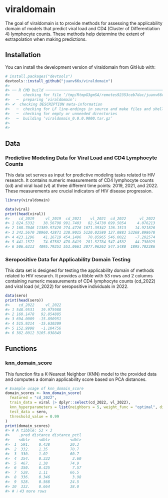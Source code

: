 
<!-- README.md is generated from README.Rmd. Please edit that file -->

# viraldomain

<!-- badges: start -->
<!-- badges: end -->

The goal of viraldomain is to provide methods for assessing the
applicability domain of models that predict viral load and CD4 (Cluster
of Differentiation 4) lymphocyte counts. These methods help determine
the extent of extrapolation when making predictions.

## Installation

You can install the development version of viraldomain from GitHub with:

``` r
# install.packages("devtools")
devtools::install_github("juanv66x/viraldomain")
#> 
#> ── R CMD build ─────────────────────────────────────────────────────────────────
#>      checking for file ‘/tmp/RtmpG3gmSA/remotes92353ceb7dac/juanv66x-viraldomain-54ae1c5/DESCRIPTION’ ...  ✔  checking for file ‘/tmp/RtmpG3gmSA/remotes92353ceb7dac/juanv66x-viraldomain-54ae1c5/DESCRIPTION’ (380ms)
#>   ─  preparing ‘viraldomain’:
#> ✔  checking DESCRIPTION meta-information
#>   ─  checking for LF line-endings in source and make files and shell scripts
#>   ─  checking for empty or unneeded directories
#>   ─  building ‘viraldomain_0.0.0.9000.tar.gz’
#>      
#> 
```

## Data

### Predictive Modeling Data for Viral Load and CD4 Lymphocyte Counts

This data set serves as input for predictive modeling tasks related to
HIV research. It contains numeric measurements of CD4 lymphocyte counts
(cd) and viral load (vl) at three different time points: 2019, 2021, and
2022. These measurements are crucial indicators of HIV disease
progression.

``` r
library(viraldomain)

data(viral)
print(head(viral))
#>    cd_2019     vl_2019  cd_2021    vl_2021  cd_2022      vl_2022
#> 1 824.5332    38.56798 991.7403   82.54730 699.5054     4.076213
#> 2 168.7046 11389.97420 274.4726 1671.39342 126.1513    14.921826
#> 3 342.5670 38960.42871 330.9015 5120.02580 127.0883 53268.898678
#> 4 423.1296    41.16719 454.1496   70.85965 546.0022    -7.202574
#> 5 441.1572    74.67582 478.8419  281.52784 547.4582    44.738029
#> 6 506.6313  4095.79251 553.0661 3077.96262 547.5480  1895.702386
```

### Seropositive Data for Applicability Domain Testing

This data set is designed for testing the applicability domain of
methods related to HIV research. It provides a tibble with 53 rows and 2
columns containing numeric measurements of CD4 lymphocyte counts
(cd_2022) and viral load (vl_2022) for seropositive individuals in 2022.

``` r
data(sero)
print(head(sero))
#>    cd_2022     vl_2022
#> 1 548.9531   19.975988
#> 2 160.1478   92.854885
#> 3 694.0009  -15.890951
#> 4 515.9214  -15.630209
#> 5 152.9998   -1.104756
#> 6 382.8012 3105.038849
```

## Functions

### knn_domain_score

This function fits a K-Nearest Neighbor (KNN) model to the provided data
and computes a domain applicability score based on PCA distances.

``` r
# Example usage of knn_domain_score
domain_scores <- knn_domain_score(
  featured = "cd_2022",
  train_data = viral |> dplyr::select(cd_2022, vl_2022),
  knn_hyperparameters = list(neighbors = 5, weight_func = "optimal", dist_power = 0.33),
  test_data = sero,
  threshold_value = 0.99
)
print(domain_scores)
#> # A tibble: 53 × 3
#>    .pred distance distance_pctl
#>    <dbl>    <dbl>         <dbl>
#>  1  591.    0.438         20.3 
#>  2  332.    1.35          70.7 
#>  3  330.    1.02          60.7 
#>  4  354.    0.332          3.60
#>  5  467.    1.38          74.9 
#>  6  350.    0.425          7.57
#>  7  528.    1.11          66.5 
#>  8  336.    0.346          3.98
#>  9  528.    0.568         24.5 
#> 10  332.    0.664         38.0 
#> # ℹ 43 more rows
```
